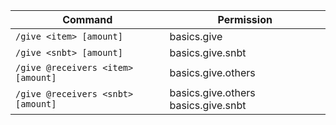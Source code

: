 | Command                          | Permission                          |
|----------------------------------|-------------------------------------|
| `/give <item> [amount]`            | basics.give                         |
| `/give <snbt> [amount]`            | basics.give.snbt                    |
| `/give @receivers <item> [amount]` | basics.give.others                  |
| `/give @receivers <snbt> [amount]` | basics.give.others basics.give.snbt |